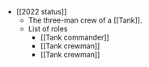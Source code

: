 - [[2022 status]]
	- The three-man crew of a [[Tank]].
	- List of roles
		- [[Tank commander]]
		- [[Tank crewman]]
		- [[Tank crewman]]